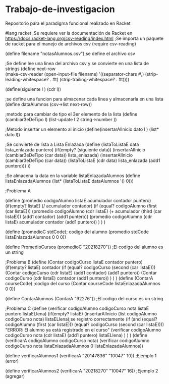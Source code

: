 # Trabajo-de-investigacion
Repositorio para el paradigma funcional realizado en Racket



#lang racket
;Se requiere ver la documentación de Racket en https://docs.racket-lang.org/csv-reading/index.html
;Se importa un paquete de racket para el manejo de archivos csv
(require csv-reading)

(define filename "notasAlumnos.csv");se define el archivo csv

;Se define lee una linea del archivo csv y se convierte en una lista de strings
(define next-row  
  (make-csv-reader
   (open-input-file filename)
   '((separator-chars            #\,)
     (strip-leading-whitespace? . #t)
     (strip-trailing-whitespace? . #t))))

(define(siguiente l )
  (cdr l))

;se define una funcion para almacenar cada linea y almacenarla en una lista
(define dataAlumnos (csv->list next-row))

;metodo para cambiar de tipo el 3er elemento de la lista
(define (cambiar3eDeTipo l)
  (list-update  l 2 string->number ))
  

;Metodo insertar un elemento al inicio 
(define(insertarAlInicio dato l )
     (list* dato l))

;Se convierte de lista a Lista Enlazada
(define (listaToListaE  data lista_enlazada puntero)
  (if(empty? (siguiente data))
     (insertarAlInicio (cambiar3eDeTipo (car data)) lista_enlazada)
     (insertarAlInicio (cambiar3eDeTipo (car data)) (listaToListaE  (cdr data) lista_enlazada (add1 puntero)))
     ))

;Se almacena la data en la variable listaEnlazadaAlumnos
(define listaEnlazadaAlumnos (list* (listaToListaE dataAlumnos  '() 0)))

;Problema A

(define (promedio codigoAlumno listaE acumulador contador puntero) 
  (if(empty? listaE)
     (/ acumulador contador)
     (if (equal? codigoAlumno (first (car listaE)))
         (promedio codigoAlumno (cdr listaE) (+ acumulador (third  (car listaE))) (add1 contador) (add1 puntero))
         (promedio codigoAlumno (cdr listaE) acumulador contador (add1 puntero))
     )
   )
 )

(define (promedioC stdCode); codigo del alumno
  (promedio stdCode listaEnlazadaAlumnos 0 0 0))

(define PromedioCursos (promedioC "20218270")) ;El codigo del alumno es un string
  
;Problema B
(define (Contar codigoCurso listaE contador puntero) 
  (if(empty? listaE)
     contador
     (if (equal? codigoCurso (second (car listaE)))
         (Contar codigoCurso (cdr listaE) (add1 contador) (add1 puntero))
         (Contar codigoCurso (cdr listaE) contador (add1 puntero))
     )
   )
 )
(define (ContarA courseCode) ;codigo del curso
  (Contar courseCode listaEnlazadaAlumnos 0 0))

(define ContarAlumnos (ContarA "92276")) ;El codigo del curso es un string

;Problema C
(define (verificar codigoAlumno codigoCurso nota listaE puntero listaELlena)
  (if(empty? listaE) 
     (insertarAlInicio (list codigoAlumno codigoCurso nota) listaELlena);se registro correctamente
     (if (and (equal? codigoAlumno (first (car listaE))) (equal? codigoCurso (second (car listaE))))
         "ERROR: El alumno ya está registrado en el curso"
         (verificar codigoAlumno codigoCurso nota (cdr listaE) (add1 puntero) listaELlena)
     )
   )
  )
(define (verificarA codigoAlumno codigoCurso nota)
  (verificar codigoAlumno codigoCurso nota listaEnlazadaAlumnos 0 listaEnlazadaAlumnos))

(define verificarAlumnos1 (verificarA "20147836" "10047" 10)) ;Ejemplo 1 (error)

(define verificarAlumnos2 (verificarA "20218270" "10047" 16)) ;Ejemplo 2 (agregar)
